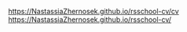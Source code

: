 https://NastassiaZhernosek.github.io/rsschool-cv/cv
https://NastassiaZhernosek.github.io/rsschool-cv/
